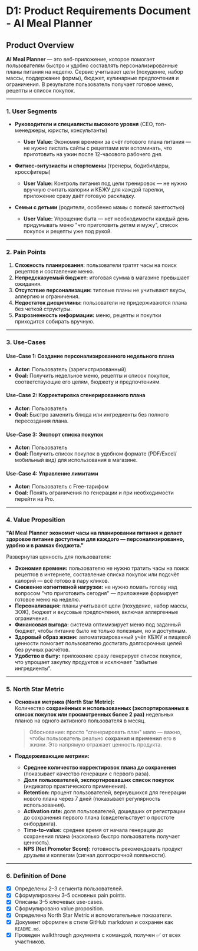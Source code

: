 # D1: Product Requirements Document - AI Meal Planner

## Product Overview

**AI Meal Planner** — это веб-приложение, которое помогает пользователям быстро и удобно составлять персонализированные планы питания на неделю. Сервис учитывает цели (похудение, набор массы, поддержание формы), бюджет, кулинарные предпочтения и ограничения. В результате пользователь получает готовое меню, рецепты и список покупок.

---

### 1. User Segments

- **Руководители и специалисты высокого уровня** (CEO, топ-менеджеры, юристы, консультанты)  
  - **User Value:** Экономия времени за счёт готового плана питания — не нужно листать сайты с рецептами или вспоминать, что приготовить на ужин после 12-часового рабочего дня.  

- **Фитнес-энтузиасты и спортсмены** (тренеры, бодибилдеры, кроссфитеры)  
  - **User Value:** Контроль питания под цели тренировок — не нужно вручную считать калории и КБЖУ для каждой тарелки, приложение сразу даёт готовую раскладку.  

- **Семьи с детьми** (родители, особенно мамы с полной занятостью)  
  - **User Value:** Упрощение быта — нет необходимости каждый день придумывать меню "что приготовить детям и мужу", список покупок и рецепты уже под рукой.  


---

### 2. Pain Points

1. **Сложность планирования:** пользователи тратят часы на поиск рецептов и составление меню.  
2. **Непредсказуемый бюджет:** итоговая сумма в магазине превышает ожидания.  
3. **Отсутствие персонализации:** типовые планы не учитывают вкусы, аллергию и ограничения.  
4. **Недостаток дисциплины:** пользователи не придерживаются плана без четкой структуры.  
5. **Разрозненность информации:** меню, рецепты и покупки приходится собирать вручную.  

---

### 3. Use-Cases

#### Use-Case 1: Создание персонализированного недельного плана
- **Actor:** Пользователь (зарегистрированный)  
- **Goal:** Получить недельное меню, рецепты и список покупок, соответствующие его целям, бюджету и предпочтениям.  

#### Use-Case 2: Корректировка сгенерированного плана
- **Actor:** Пользователь  
- **Goal:** Быстро заменить блюда или ингредиенты без полного пересоздания плана.  

#### Use-Case 3: Экспорт списка покупок
- **Actor:** Пользователь  
- **Goal:** Получить список покупок в удобном формате (PDF/Excel/мобильный вид) для использования в магазине.  

#### Use-Case 4: Управление лимитами
- **Actor:** Пользователь с Free-тарифом  
- **Goal:** Понять ограничения по генерации и при необходимости перейти на Pro.  

---

### 4. Value Proposition

**"AI Meal Planner экономит часы на планировании питания и делает здоровое питание доступным для каждого — персонализированно, удобно и в рамках бюджета."**

Развернутая ценность для пользователя:

- **Экономия времени:** пользователю не нужно тратить часы на поиск рецептов в интернете, составление списка покупок или подсчёт калорий — всё готово в пару кликов.  
- **Снижение когнитивной нагрузки:** не нужно ломать голову над вопросом "что приготовить сегодня" — приложение формирует готовое меню на неделю.  
- **Персонализация:** планы учитывают цели (похудение, набор массы, ЗОЖ), бюджет и вкусовые предпочтения, включая аллергенные ограничения.  
- **Финансовая выгода:** система оптимизирует меню под заданный бюджет, чтобы питание было не только полезным, но и доступным.  
- **Здоровый образ жизни:** автоматизированный учёт КБЖУ и пищевой ценности помогает пользователю достигать долгосрочных целей без ручных расчётов.  
- **Удобство в быту:** приложение сразу генерирует список покупок, что упрощает закупку продуктов и исключает "забытые ингредиенты".  

---

### 5. North Star Metric

- **Основная метрика (North Star Metric):**  
  Количество **сохранённых и использованных (экспортированных в список покупок или просмотренных более 2 раз)** недельных планов на одного активного пользователя в месяц.  

  > Обоснование: просто "сгенерировать план" мало — важно, чтобы пользователь реально **сохранил и применил** его в жизни. Это напрямую отражает ценность продукта.

- **Поддерживающие метрики:**  
  - **Среднее количество корректировок плана до сохранения** (показывает качество генерации с первого раза).  
  - **Доля пользователей, экспортировавших список покупок** (индикатор практического применения).  
  - **Retention:** процент пользователей, вернувшихся для генерации нового плана через 7 дней (показывает регулярность использования).  
  - **Activation rate:** доля пользователей, дошедших от регистрации до сохранения первого плана (свидетельствует о простоте онбординга).  
  - **Time-to-value:** среднее время от начала генерации до сохранения плана (насколько быстро пользователь получает ценность).  
  - **NPS (Net Promoter Score):** готовность рекомендовать продукт друзьям и коллегам (сигнал долгосрочной лояльности).  

---

### 6. Definition of Done

- [x] Определены 2–3 сегмента пользователей.  
- [x] Сформулированы 3–5 основных pain points.  
- [x] Описаны 3–5 ключевых use-cases.  
- [x] Сформулировано value proposition.  
- [x] Определена North Star Metric и вспомогательные показатели.  
- [x] Документ оформлен в стиле GitHub markdown и сохранен как `README.md`.  
- [x] Проведен walkthrough документа с командой, получен ✅ от всех участников.  
